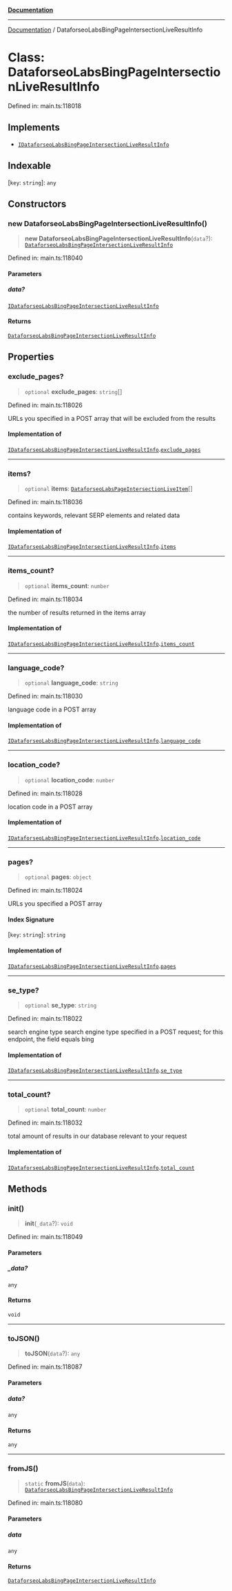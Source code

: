 [**Documentation**](../README.md)

***

[Documentation](../README.md) / DataforseoLabsBingPageIntersectionLiveResultInfo

# Class: DataforseoLabsBingPageIntersectionLiveResultInfo

Defined in: main.ts:118018

## Implements

- [`IDataforseoLabsBingPageIntersectionLiveResultInfo`](../interfaces/IDataforseoLabsBingPageIntersectionLiveResultInfo.md)

## Indexable

\[`key`: `string`\]: `any`

## Constructors

### new DataforseoLabsBingPageIntersectionLiveResultInfo()

> **new DataforseoLabsBingPageIntersectionLiveResultInfo**(`data`?): [`DataforseoLabsBingPageIntersectionLiveResultInfo`](DataforseoLabsBingPageIntersectionLiveResultInfo.md)

Defined in: main.ts:118040

#### Parameters

##### data?

[`IDataforseoLabsBingPageIntersectionLiveResultInfo`](../interfaces/IDataforseoLabsBingPageIntersectionLiveResultInfo.md)

#### Returns

[`DataforseoLabsBingPageIntersectionLiveResultInfo`](DataforseoLabsBingPageIntersectionLiveResultInfo.md)

## Properties

### exclude\_pages?

> `optional` **exclude\_pages**: `string`[]

Defined in: main.ts:118026

URLs you specified in a POST array that will be excluded from the results

#### Implementation of

[`IDataforseoLabsBingPageIntersectionLiveResultInfo`](../interfaces/IDataforseoLabsBingPageIntersectionLiveResultInfo.md).[`exclude_pages`](../interfaces/IDataforseoLabsBingPageIntersectionLiveResultInfo.md#exclude_pages)

***

### items?

> `optional` **items**: [`DataforseoLabsPageIntersectionLiveItem`](DataforseoLabsPageIntersectionLiveItem.md)[]

Defined in: main.ts:118036

contains keywords, relevant SERP elements and related data

#### Implementation of

[`IDataforseoLabsBingPageIntersectionLiveResultInfo`](../interfaces/IDataforseoLabsBingPageIntersectionLiveResultInfo.md).[`items`](../interfaces/IDataforseoLabsBingPageIntersectionLiveResultInfo.md#items)

***

### items\_count?

> `optional` **items\_count**: `number`

Defined in: main.ts:118034

the number of results returned in the items array

#### Implementation of

[`IDataforseoLabsBingPageIntersectionLiveResultInfo`](../interfaces/IDataforseoLabsBingPageIntersectionLiveResultInfo.md).[`items_count`](../interfaces/IDataforseoLabsBingPageIntersectionLiveResultInfo.md#items_count)

***

### language\_code?

> `optional` **language\_code**: `string`

Defined in: main.ts:118030

language code in a POST array

#### Implementation of

[`IDataforseoLabsBingPageIntersectionLiveResultInfo`](../interfaces/IDataforseoLabsBingPageIntersectionLiveResultInfo.md).[`language_code`](../interfaces/IDataforseoLabsBingPageIntersectionLiveResultInfo.md#language_code)

***

### location\_code?

> `optional` **location\_code**: `number`

Defined in: main.ts:118028

location code in a POST array

#### Implementation of

[`IDataforseoLabsBingPageIntersectionLiveResultInfo`](../interfaces/IDataforseoLabsBingPageIntersectionLiveResultInfo.md).[`location_code`](../interfaces/IDataforseoLabsBingPageIntersectionLiveResultInfo.md#location_code)

***

### pages?

> `optional` **pages**: `object`

Defined in: main.ts:118024

URLs you specified a POST array

#### Index Signature

\[`key`: `string`\]: `string`

#### Implementation of

[`IDataforseoLabsBingPageIntersectionLiveResultInfo`](../interfaces/IDataforseoLabsBingPageIntersectionLiveResultInfo.md).[`pages`](../interfaces/IDataforseoLabsBingPageIntersectionLiveResultInfo.md#pages)

***

### se\_type?

> `optional` **se\_type**: `string`

Defined in: main.ts:118022

search engine type
search engine type specified in a POST request;
for this endpoint, the field equals bing

#### Implementation of

[`IDataforseoLabsBingPageIntersectionLiveResultInfo`](../interfaces/IDataforseoLabsBingPageIntersectionLiveResultInfo.md).[`se_type`](../interfaces/IDataforseoLabsBingPageIntersectionLiveResultInfo.md#se_type)

***

### total\_count?

> `optional` **total\_count**: `number`

Defined in: main.ts:118032

total amount of results in our database relevant to your request

#### Implementation of

[`IDataforseoLabsBingPageIntersectionLiveResultInfo`](../interfaces/IDataforseoLabsBingPageIntersectionLiveResultInfo.md).[`total_count`](../interfaces/IDataforseoLabsBingPageIntersectionLiveResultInfo.md#total_count)

## Methods

### init()

> **init**(`_data`?): `void`

Defined in: main.ts:118049

#### Parameters

##### \_data?

`any`

#### Returns

`void`

***

### toJSON()

> **toJSON**(`data`?): `any`

Defined in: main.ts:118087

#### Parameters

##### data?

`any`

#### Returns

`any`

***

### fromJS()

> `static` **fromJS**(`data`): [`DataforseoLabsBingPageIntersectionLiveResultInfo`](DataforseoLabsBingPageIntersectionLiveResultInfo.md)

Defined in: main.ts:118080

#### Parameters

##### data

`any`

#### Returns

[`DataforseoLabsBingPageIntersectionLiveResultInfo`](DataforseoLabsBingPageIntersectionLiveResultInfo.md)
